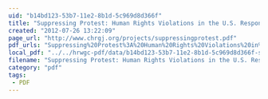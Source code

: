 ```yaml
---
uid: "b14bd123-53b7-11e2-8b1d-5c969d8d366f"
title: "Suppressing Protest: Human Rights Violations in the U.S. Response to Occupy Wall Street"
created: "2012-07-26 13:22:09"
page_url: "http://www.chrgj.org/projects/suppressingprotest.pdf"
pdf_urls: "Suppressing%20Protest%3A%20Human%20Rights%20Violations%20in%20the%20U.S.%20Response%20to%20Occupy%20Wall%20Street.resources/suppressingprotest.pdf"
local_pdf: "../../hrwgc-pdf/data/b14bd123-53b7-11e2-8b1d-5c969d8d366f-suppressing-protest-human-rights-violations-in-the-u-s-response-to-occupy-wall-street.pdf"
filename: "Suppressing Protest: Human Rights Violations in the U.S. Response to Occupy Wall Street.html"
category: "pdf"
tags: 
 - PDF
---
```

